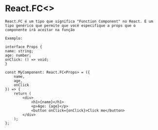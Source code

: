 # React.FC<>
    React.FC é um tipo que significa "Function Component" no React. É um tipo genérico que permite que você especifique a props que o componente irá aceitar na função

    Exemplo: 

    interface Props {
    name: string;
    age: number;
    onClick: () => void;
    }

    const MyComponent: React.FC<Props> = ({ 
        name, 
        age, 
        onClick
    }) => {
        return (
            <div>
                <h1>{name}</h1>
                <p>Age: {age}</p>
                <button onClick={onClick}>Click me</button>
            </div>
        );
    };